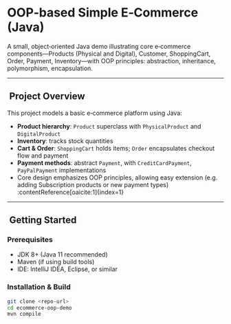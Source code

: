 # OOP‑based Simple E‑Commerce (Java)

A small, object‑oriented Java demo illustrating core e‑commerce components—Products (Physical and Digital), Customer, ShoppingCart, Order, Payment, Inventory—with OOP principles: abstraction, inheritance, polymorphism, encapsulation.

---

## ​ Project Overview

This project models a basic e‑commerce platform using Java:

- **Product hierarchy**: `Product` superclass with `PhysicalProduct` and `DigitalProduct`
- **Inventory**: tracks stock quantities
- **Cart & Order**: `ShoppingCart` holds items; `Order` encapsulates checkout flow and payment
- **Payment methods**: abstract `Payment`, with `CreditCardPayment`, `PayPalPayment` implementations
- Core design emphasizes OOP principles, allowing easy extension (e.g. adding Subscription products or new payment types) :contentReference[oaicite:1]{index=1}

---

## ​ Getting Started

### Prerequisites

- JDK 8+ (Java 11 recommended)  
- Maven (if using build tools)  
- IDE: IntelliJ IDEA, Eclipse, or similar

### Installation & Build

```bash
git clone <repo‑url>
cd ecommerce‑oop-demo
mvn compile
